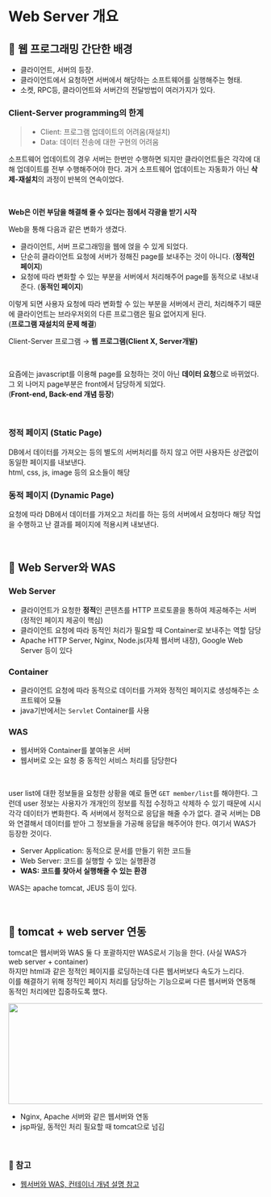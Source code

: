 # Web Server 개요

## 🔖 웹 프로그래밍 간단한 배경

- 클라이언트, 서버의 등장. 
- 클라이언트에서 요청하면 서버에서 해당하는 소프트웨어를 실행해주는 형태.
- 소켓, RPC등, 클라이언트와 서버간의 전달방법이 여러가지가 있다.

### Client-Server programming의 한계

> - Client: 프로그램 업데이트의 어려움(재설치)
> - Data: 데이터 전송에 대한 구현의 어려움

소프트웨어 업데이트의 경우 서버는 한번만 수행하면 되지만 클라이언트들은 각각에 대해 업데이트를 전부 수행해주어야 한다. 과거 소프트웨어 업데이트는 자동화가 아닌 **삭제-재설치**의 과정이 반복의 연속이었다.

<br>

**Web은 이런 부담을 해결해 줄 수 있다는 점에서 각광을 받기 시작**

Web을 통해 다음과 같은 변화가 생겼다.
- 클라이언트, 서버 프로그래밍을 웹에 얹을 수 있게 되었다.
- 단순히 클라이언트 요청에 서버가 정해진 page를 보내주는 것이 아니다. (**정적인 페이지**)
- 요청에 따라 변화할 수 있는 부분을 서버에서 처리해주어 page를 동적으로 내보내준다. (**동적인 페이지**)

이렇게 되면 사용자 요청에 따라 변화할 수 있는 부분을 서버에서 관리, 처리해주기 때문에 클라이언트는 브라우저외의 다른 프로그램은 필요 없어지게 된다.  
(**프로그램 재설치의 문제 해결**)

Client-Server 프로그램 → **웹 프로그램(Client X, Server개발)**

<br>

요즘에는 javascript를 이용해 page를 요청하는 것이 아닌 **데이터 요청**으로 바뀌었다. 그 외 나머지 page부분은 front에서 담당하게 되었다.  
(**Front-end, Back-end 개념 등장**)

<br>

### 정적 페이지 (Static Page)
DB에서 데이터를 가져오는 등의 별도의 서버처리를 하지 않고 어떤 사용자든 상관없이 동일한 페이지를 내보낸다.  
html, css, js, image 등의 요소들이 해당
### 동적 페이지 (Dynamic Page)
요청에 따라 DB에서 데이터를 가져오고 처리를 하는 등의 서버에서 요청마다 해당 작업을 수행하고 난 결과를 페이지에 적용시켜 내보낸다.

<br>

## 🔖 Web Server와 WAS

### Web Server
- 클라이언트가 요청한 **정적**인 콘텐츠를 HTTP 프로토콜을 통하여 제공해주는 서버(정적인 페이지 제공이 핵심)
- 클라이언트 요청에 따라 동적인 처리가 필요할 때 Container로 보내주는 역할 담당
- Apache HTTP Server, Nginx, Node.js(자체 웹서버 내장), Google Web Server 등이 있다
### Container
- 클라이언트 요청에 따라 동적으로 데이터를 가져와 정적인 페이지로 생성해주는 소프트웨어 모듈
- java기반에서는 `Servlet` Container를 사용
### WAS
- 웹서버와 Container를 붙여놓은 서버
- 웹서버로 오는 요청 중 동적인 서비스 처리를 담당한다

<br>

user list에 대한 정보들을 요청한 상황을 예로 들면 `GET member/list`를 해야한다. 그런데 user 정보는 사용자가 개개인의 정보를 직접 수정하고 삭제하 수 있기 때문에 시시각각 데이터가 변화한다. 즉 서버에서 정적으로 응답을 해줄 수가 없다. 결국 서버는 DB와 연결해서 데이터를 받아 그 정보들을 가공해 응답을 해주어야 한다. 여기서 WAS가 등장한 것이다.

- Server Application: 동적으로 문서를 만들기 위한 코드들
- Web Server: 코드를 실행할 수 있는 실행환경
- **WAS: 코드를 찾아서 실행해줄 수 있는 환경**

WAS는 apache tomcat, JEUS 등이 있다. 

<br>

## 🔖 tomcat + web server 연동

tomcat은 웹서버와 WAS 둘 다 포괄하지만 WAS로서 기능을 한다. (사실 WAS가 web server + container)  
하지만 html과 같은 정적인 페이지를 로딩하는데 다른 웹서버보다 속도가 느리다.  
이를 해결하기 위해 정적인 페이지 처리를 담당하는 기능으로써 다른 웹서버와 연동해 동적인 처리에만 집중하도록 했다.  

<p><img src="https://user-images.githubusercontent.com/41675375/80943603-8f27bd80-8e22-11ea-9f44-9915b108653c.png" width="850" height="200"></p>


- Nginx, Apache 서버와 같은 웹서버와 연동
- jsp파일, 동적인 처리 필요할 때 tomcat으로 넘김

<br>

### 🔖 참고

- [웹서버와 WAS, 컨테이너 개념 설명 참고](http://melonicedlatte.com/web/2019/06/23/210300.html)









